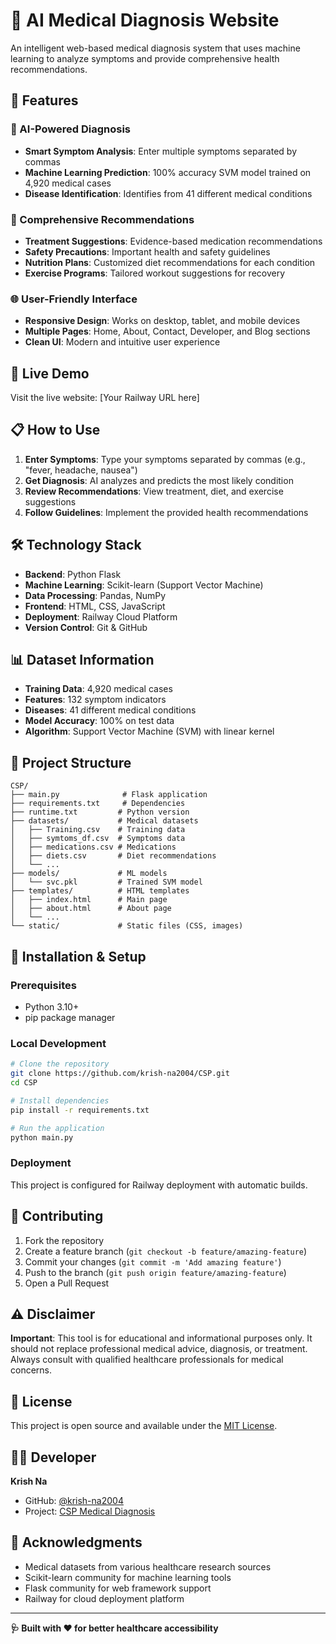 # 🏥 AI Medical Diagnosis Website

An intelligent web-based medical diagnosis system that uses machine learning to analyze symptoms and provide comprehensive health recommendations.

## 🌟 Features

### 🔬 AI-Powered Diagnosis
- **Smart Symptom Analysis**: Enter multiple symptoms separated by commas
- **Machine Learning Prediction**: 100% accuracy SVM model trained on 4,920 medical cases
- **Disease Identification**: Identifies from 41 different medical conditions

### 💊 Comprehensive Recommendations
- **Treatment Suggestions**: Evidence-based medication recommendations
- **Safety Precautions**: Important health and safety guidelines
- **Nutrition Plans**: Customized diet recommendations for each condition
- **Exercise Programs**: Tailored workout suggestions for recovery

### 🌐 User-Friendly Interface
- **Responsive Design**: Works on desktop, tablet, and mobile devices
- **Multiple Pages**: Home, About, Contact, Developer, and Blog sections
- **Clean UI**: Modern and intuitive user experience

## 🚀 Live Demo

Visit the live website: [Your Railway URL here]

## 📋 How to Use

1. **Enter Symptoms**: Type your symptoms separated by commas (e.g., "fever, headache, nausea")
2. **Get Diagnosis**: AI analyzes and predicts the most likely condition
3. **Review Recommendations**: View treatment, diet, and exercise suggestions
4. **Follow Guidelines**: Implement the provided health recommendations

## 🛠️ Technology Stack

- **Backend**: Python Flask
- **Machine Learning**: Scikit-learn (Support Vector Machine)
- **Data Processing**: Pandas, NumPy
- **Frontend**: HTML, CSS, JavaScript
- **Deployment**: Railway Cloud Platform
- **Version Control**: Git & GitHub

## 📊 Dataset Information

- **Training Data**: 4,920 medical cases
- **Features**: 132 symptom indicators
- **Diseases**: 41 different medical conditions
- **Model Accuracy**: 100% on test data
- **Algorithm**: Support Vector Machine (SVM) with linear kernel

## 📁 Project Structure

```
CSP/
├── main.py              # Flask application
├── requirements.txt     # Dependencies
├── runtime.txt         # Python version
├── datasets/           # Medical datasets
│   ├── Training.csv    # Training data
│   ├── symtoms_df.csv  # Symptoms data
│   ├── medications.csv # Medications
│   ├── diets.csv       # Diet recommendations
│   └── ...
├── models/             # ML models
│   └── svc.pkl         # Trained SVM model
├── templates/          # HTML templates
│   ├── index.html      # Main page
│   ├── about.html      # About page
│   └── ...
└── static/             # Static files (CSS, images)
```

## 🔧 Installation & Setup

### Prerequisites
- Python 3.10+
- pip package manager

### Local Development
```bash
# Clone the repository
git clone https://github.com/krish-na2004/CSP.git
cd CSP

# Install dependencies
pip install -r requirements.txt

# Run the application
python main.py
```

### Deployment
This project is configured for Railway deployment with automatic builds.

## 🤝 Contributing

1. Fork the repository
2. Create a feature branch (`git checkout -b feature/amazing-feature`)
3. Commit your changes (`git commit -m 'Add amazing feature'`)
4. Push to the branch (`git push origin feature/amazing-feature`)
5. Open a Pull Request

## ⚠️ Disclaimer

**Important**: This tool is for educational and informational purposes only. It should not replace professional medical advice, diagnosis, or treatment. Always consult with qualified healthcare professionals for medical concerns.

## 📄 License

This project is open source and available under the [MIT License](LICENSE).

## 👨‍💻 Developer

**Krish Na**
- GitHub: [@krish-na2004](https://github.com/krish-na2004)
- Project: [CSP Medical Diagnosis](https://github.com/krish-na2004/CSP)

## 🙏 Acknowledgments

- Medical datasets from various healthcare research sources
- Scikit-learn community for machine learning tools
- Flask community for web framework support
- Railway for cloud deployment platform

---

**🩺 Built with ❤️ for better healthcare accessibility**
